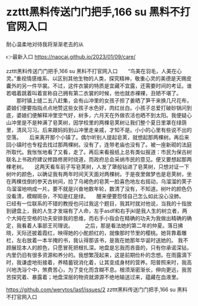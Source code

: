 # zzttt黑料传送门门把手,166 su 黑料不打官网入口
耐心温柔地对待我将渐渐老去的从

👉最新入口 https://naocai.github.io/2023/01/09/care/

zzttt黑料传送门门把手,166 su 黑料不打官网入口　　“鸟美在羽毛，人美在心灵。”重视情感维系、以区别其他生物的人类，探究精神，敬重心灵的美德是天赐皮囊外的另一件华裳。不过，这件衣裳的特质是宜藏不宜露，还需要时间的考证。谁若唱着跳着叫着宣称自己拥有第二衣裳的时候，他也就赤裸裸，丑陋不堪了。
　　那时镇上缝二五八赶集，会有山冲里的女孩子担了姜晒了笋干来换几尺花布，婆娘们便要指指点点地赞这些女孩子水色好，肉红丝白。小孩子总爱打破砂锅问到底，婆娘们便解释冲里空气好，树多，六月天在外做农活也晒不到太阳。我便疑心山冲里是不是种满了皂荚树，因学校里的两棵皂荚树让我们整个夏日里罩在绿荫里，清风习习。后来跟妈妈到山冲里走亲戚，才知不是。小小的心里有些说不出的空落。　　后来离开那个小镇了。偶尔听别人提起皂荚，就想起那两棵树。再后来回小镇时也专程去找过那两棵树。没有了，连带老庙也没有了。被一座新砌的法庭所取代。我怅怅地看了又看，走了。再后来看报纸上总有类似报道：市民为保古树联名上书政府建议修路修房时绕道，而政府总会采纳市民的意见。便又要想起那两棵老树。　　这两天看车前子写皂荚树，人发了犟般钻进了皂荚树，只想对证一下树叶的颜色，以确证我有两年时间天天面对两棵树。于是夜里做梦也是皂荚树，坐在两棵伐倒的参天古树间，捡了乌褐色的皂荚一脸喜色地左右摇动，乌溜溜的荚子乌溜溜地响成一片。要不就是兴奋地数年轮，数清了没有，不知道。树叶的颜色仍没看清，模糊斑杂，不知是红是绿。　　醒来便要怨怪自己怎么如此没心没肺。　　
　　已经有一位联系的不错的教授也问过我这个题目，我其时就对他说，当我的十指放到键盘上，我的人生才发端有了人命，左手asdf和右手jkl是我人生的树立者，两个大拇在空格的功夫安排我的思维，而右手小指会在精确的功夫为我做出精确的确定，我看着人事部王司理说。
　　之后，那是看法她的第二年的仲夏。落日拂晓，天际还披着霞红，映得她的小酡颜红的，就像那时节里的樱桃。她背靠着雕栏，左右放着一本半掩的书，我认得那该书，是我在她那年华诞时送她的。
我不顾展现本人的颜色，只愿冒死把根扎深。地盘是忘我而吝啬的，只有你承诺深钻，内里仍旧有很多资源和养分的。我想繁茂起来，这是前期俭朴的念想。在雨露滴下时，我谦虚地衔接着，养精蓄锐消化着，让其变成身材的营养。阳普照来时，我高兴地洗浴个中，煞费苦心，为了变化而含糊不息。根须渐密渐长，伸向更远，我苦苦探究着、暴露着；地盘深层的物资就源源不绝地输送过来，蕴藏在血液里。

https://github.com/werytos/lasf/issues/2
zzttt黑料传送门门把手,166 su 黑料不打官网入口
